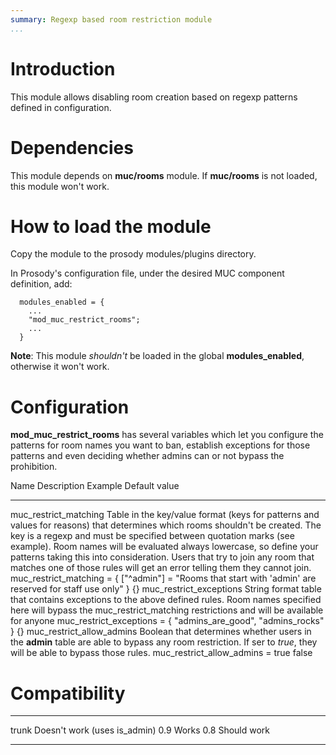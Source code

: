 ```yaml
---
summary: Regexp based room restriction module
...
```


Introduction
============

This module allows disabling room creation based on regexp patterns
defined in configuration.

Dependencies
============

This module depends on **muc/rooms** module. If **muc/rooms** is not
loaded, this module won't work.

How to load the module
======================

Copy the module to the prosody modules/plugins directory.

In Prosody's configuration file, under the desired MUC component
definition, add:

      modules_enabled = {
        ...
        "mod_muc_restrict_rooms";
        ...
      }

**Note**: This module *shouldn't* be loaded in the global
**modules\_enabled**, otherwise it won't work.

Configuration
=============

**mod\_muc\_restrict\_rooms** has several variables which let you
configure the patterns for room names you want to ban, establish
exceptions for those patterns and even deciding whether admins can or
not bypass the prohibition.

  Name                           Description                                                                                                                                                                                                                                                                                                                                                                                                                           Example                                                                                                       Default value
  ------------------------------ ------------------------------------------------------------------------------------------------------------------------------------------------------------------------------------------------------------------------------------------------------------------------------------------------------------------------------------------------------------------------------------------------------------------------------------- ------------------------------------------------------------------------------------------------------------- ---------------
  muc\_restrict\_matching        Table in the key/value format (keys for patterns and values for reasons) that determines which rooms shouldn't be created. The key is a regexp and must be specified between quotation marks (see example). Room names will be evaluated always lowercase, so define your patterns taking this into consideration. Users that try to join any room that matches one of those rules will get an error telling them they cannot join.   muc\_restrict\_matching = { ["\^admin"] = "Rooms that start with 'admin' are reserved for staff use only" }   {}
  muc\_restrict\_exceptions      String format table that contains exceptions to the above defined rules. Room names specified here will bypass the muc\_restrict\_matching restrictions and will be available for anyone                                                                                                                                                                                                                                              muc\_restrict\_exceptions = { "admins\_are\_good", "admins\_rocks" }                                          {}
  muc\_restrict\_allow\_admins   Boolean that determines whether users in the **admin** table are able to bypass any room restriction. If ser to *true*, they will be able to bypass those rules.                                                                                                                                                                                                                                                                      muc\_restrict\_allow\_admins = true                                                                           false

Compatibility
=============

  ----- -------------
  trunk Doesn't work (uses is_admin)
  0.9   Works
  0.8   Should work
  ----- -------------
